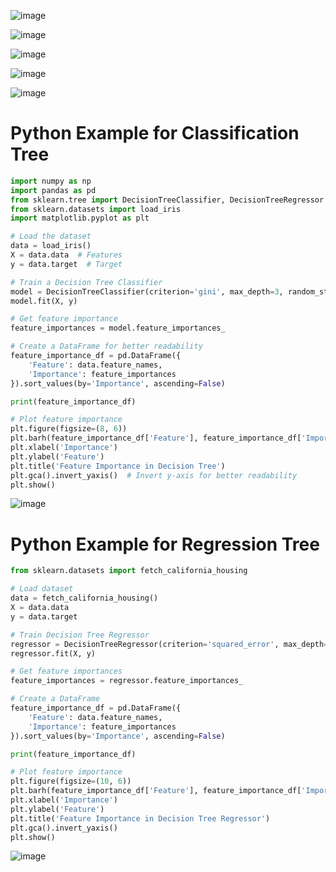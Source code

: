 ![image](https://github.com/user-attachments/assets/1e3c4ebc-2331-42d4-a4af-64be90552452)

![image](https://github.com/user-attachments/assets/6e6f69e2-86d4-4847-a87e-eafc87e4fb71)

![image](https://github.com/user-attachments/assets/594ce76e-47e2-49e3-af83-5e5f991321e6)

![image](https://github.com/user-attachments/assets/25d4cb8b-3aac-4f50-b4aa-78f340474383)

![image](https://github.com/user-attachments/assets/78bca390-4c08-4033-99f6-42936bd0fd1a)


# Python Example for Classification Tree

```python
import numpy as np
import pandas as pd
from sklearn.tree import DecisionTreeClassifier, DecisionTreeRegressor
from sklearn.datasets import load_iris
import matplotlib.pyplot as plt

# Load the dataset
data = load_iris()
X = data.data  # Features
y = data.target  # Target

# Train a Decision Tree Classifier
model = DecisionTreeClassifier(criterion='gini', max_depth=3, random_state=42)
model.fit(X, y)

# Get feature importance
feature_importances = model.feature_importances_

# Create a DataFrame for better readability
feature_importance_df = pd.DataFrame({
    'Feature': data.feature_names,
    'Importance': feature_importances
}).sort_values(by='Importance', ascending=False)

print(feature_importance_df)

# Plot feature importance
plt.figure(figsize=(8, 6))
plt.barh(feature_importance_df['Feature'], feature_importance_df['Importance'])
plt.xlabel('Importance')
plt.ylabel('Feature')
plt.title('Feature Importance in Decision Tree')
plt.gca().invert_yaxis()  # Invert y-axis for better readability
plt.show()
```

![image](https://github.com/user-attachments/assets/c39dc524-ccac-4bd2-a343-7e1a0b433d69)

# Python Example for Regression Tree

```python
from sklearn.datasets import fetch_california_housing

# Load dataset
data = fetch_california_housing()
X = data.data
y = data.target

# Train Decision Tree Regressor
regressor = DecisionTreeRegressor(criterion='squared_error', max_depth=5, random_state=42)
regressor.fit(X, y)

# Get feature importances
feature_importances = regressor.feature_importances_

# Create a DataFrame
feature_importance_df = pd.DataFrame({
    'Feature': data.feature_names,
    'Importance': feature_importances
}).sort_values(by='Importance', ascending=False)

print(feature_importance_df)

# Plot feature importance
plt.figure(figsize=(10, 6))
plt.barh(feature_importance_df['Feature'], feature_importance_df['Importance'])
plt.xlabel('Importance')
plt.ylabel('Feature')
plt.title('Feature Importance in Decision Tree Regressor')
plt.gca().invert_yaxis()
plt.show()

```
![image](https://github.com/user-attachments/assets/c0273f93-88ff-4594-a1ca-55722e2076cb)




